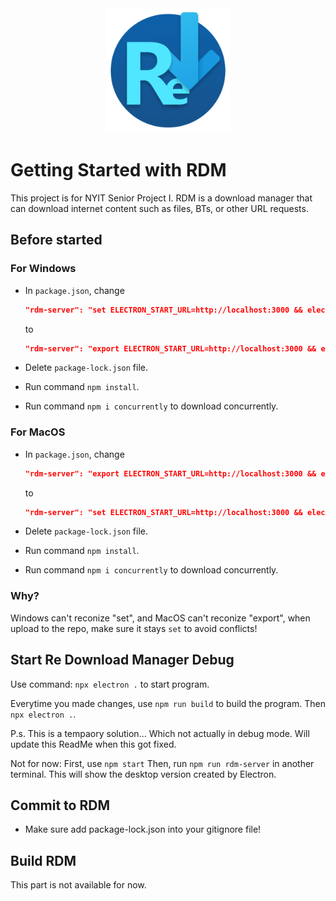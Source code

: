 <div style="text-align: center;">
  <img src="./src/assets/images/RDM.png" alt="RDM" width="200" height="200" />
</div>

# Getting Started with RDM

This project is for NYIT Senior Project I. RDM is a download manager that can download internet content such as files, BTs, or other URL requests.

## Before started

### For Windows
- In `package.json`, change
    ```json
    "rdm-server": "set ELECTRON_START_URL=http://localhost:3000 && electron .",
    ```

    to

    ```json
    "rdm-server": "export ELECTRON_START_URL=http://localhost:3000 && electron .",
    ```

- Delete `package-lock.json` file. 
- Run command `npm install`.
- Run command `npm i concurrently` to download concurrently.




### For MacOS

- In `package.json`, change

    ```json
    "rdm-server": "export ELECTRON_START_URL=http://localhost:3000 && electron .",
    ```

    to

    ```json
    "rdm-server": "set ELECTRON_START_URL=http://localhost:3000 && electron .",
    ```

- Delete `package-lock.json` file. 
- Run command `npm install`.
- Run command `npm i concurrently` to download concurrently.


### Why?
Windows can't reconize "set", and MacOS can't reconize "export", when upload to the repo, make sure it stays `set` to avoid conflicts!

## Start Re Download Manager Debug

Use command: `npx electron .` to start program.

Everytime you made changes, use `npm run build` to build the program. Then `npx electron .`.

P.s. This is a tempaory solution... Which not actually in debug mode. Will update this ReadMe when this got fixed.


Not for now:
First, use `npm start`
Then, run `npm run rdm-server` in another terminal.
This will show the desktop version created by Electron.

## Commit to RDM
- Make sure add package-lock.json into your gitignore file!

## Build RDM
This part is not available for now.

